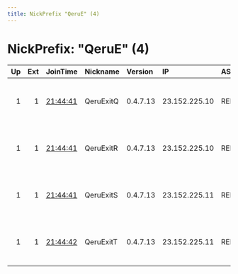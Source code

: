 ```yaml
---
title: NickPrefix "QeruE" (4)
---
```


# NickPrefix: "QeruE" (4)

|   Up |   Ext | JoinTime                                                                                              | Nickname   | Version   | IP            | AS           | CC   |   ORp |   Dirp | OS   | Contact                                |   eFamMembers |
|-----:|------:|:------------------------------------------------------------------------------------------------------|:-----------|:----------|:--------------|:-------------|:-----|------:|-------:|:-----|:---------------------------------------|--------------:|
|    1 |     1 | [21:44:41](https://nusenu.github.io/OrNetStats/w/relay/213E08012772EDDA86A6AC7B3B6DD5C42418F367.html) | QeruExitQ  | 0.4.7.13  | 23.152.225.10 | RELIABLESITE | us   |   443 |      0 | BSD  | Neel Chauhan &lt;neel AT neelc DOT org |            26 |
|    1 |     1 | [21:44:41](https://nusenu.github.io/OrNetStats/w/relay/E16A218C03FD5E0AF368C55CFD091BBEE0ADBF8C.html) | QeruExitR  | 0.4.7.13  | 23.152.225.10 | RELIABLESITE | us   |    80 |      0 | BSD  | Neel Chauhan &lt;neel AT neelc DOT org |            26 |
|    1 |     1 | [21:44:41](https://nusenu.github.io/OrNetStats/w/relay/259504D4062CC95A6B14A01EA17C5BB1961FEE7E.html) | QeruExitS  | 0.4.7.13  | 23.152.225.11 | RELIABLESITE | us   |   443 |      0 | BSD  | Neel Chauhan &lt;neel AT neelc DOT org |            26 |
|    1 |     1 | [21:44:42](https://nusenu.github.io/OrNetStats/w/relay/C045FF7B925E5E2272B2F1A4DD648DE5592AE1E4.html) | QeruExitT  | 0.4.7.13  | 23.152.225.11 | RELIABLESITE | us   |    80 |      0 | BSD  | Neel Chauhan &lt;neel AT neelc DOT org |            26 |
